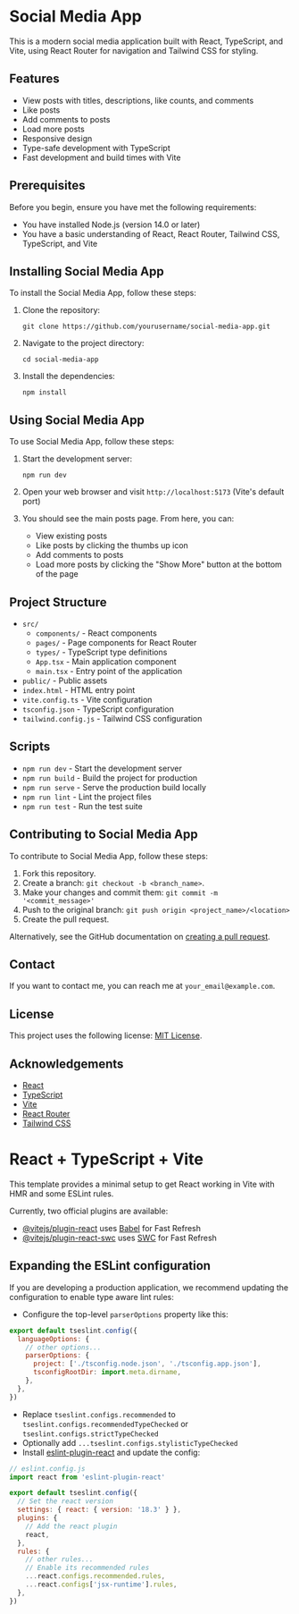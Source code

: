 # Social Media App

This is a modern social media application built with React, TypeScript, and Vite, using React Router for navigation and Tailwind CSS for styling.

## Features

- View posts with titles, descriptions, like counts, and comments
- Like posts
- Add comments to posts
- Load more posts
- Responsive design
- Type-safe development with TypeScript
- Fast development and build times with Vite

## Prerequisites

Before you begin, ensure you have met the following requirements:

- You have installed Node.js (version 14.0 or later)
- You have a basic understanding of React, React Router, Tailwind CSS, TypeScript, and Vite

## Installing Social Media App

To install the Social Media App, follow these steps:

1. Clone the repository:
   ```
   git clone https://github.com/yourusername/social-media-app.git
   ```

2. Navigate to the project directory:
   ```
   cd social-media-app
   ```

3. Install the dependencies:
   ```
   npm install
   ```

## Using Social Media App

To use Social Media App, follow these steps:

1. Start the development server:
   ```
   npm run dev
   ```

2. Open your web browser and visit `http://localhost:5173` (Vite's default port)

3. You should see the main posts page. From here, you can:
   - View existing posts
   - Like posts by clicking the thumbs up icon
   - Add comments to posts
   - Load more posts by clicking the "Show More" button at the bottom of the page

## Project Structure

- `src/`
  - `components/` - React components
  - `pages/` - Page components for React Router
  - `types/` - TypeScript type definitions
  - `App.tsx` - Main application component
  - `main.tsx` - Entry point of the application
- `public/` - Public assets
- `index.html` - HTML entry point
- `vite.config.ts` - Vite configuration
- `tsconfig.json` - TypeScript configuration
- `tailwind.config.js` - Tailwind CSS configuration

## Scripts

- `npm run dev` - Start the development server
- `npm run build` - Build the project for production
- `npm run serve` - Serve the production build locally
- `npm run lint` - Lint the project files
- `npm run test` - Run the test suite

## Contributing to Social Media App

To contribute to Social Media App, follow these steps:

1. Fork this repository.
2. Create a branch: `git checkout -b <branch_name>`.
3. Make your changes and commit them: `git commit -m '<commit_message>'`
4. Push to the original branch: `git push origin <project_name>/<location>`
5. Create the pull request.

Alternatively, see the GitHub documentation on [creating a pull request](https://help.github.com/en/github/collaborating-with-issues-and-pull-requests/creating-a-pull-request).

## Contact

If you want to contact me, you can reach me at `your_email@example.com`.

## License

This project uses the following license: [MIT License](https://opensource.org/licenses/MIT).

## Acknowledgements

- [React](https://reactjs.org/)
- [TypeScript](https://www.typescriptlang.org/)
- [Vite](https://vitejs.dev/)
- [React Router](https://reactrouter.com/)
- [Tailwind CSS](https://tailwindcss.com/)





# React + TypeScript + Vite

This template provides a minimal setup to get React working in Vite with HMR and some ESLint rules.

Currently, two official plugins are available:

- [@vitejs/plugin-react](https://github.com/vitejs/vite-plugin-react/blob/main/packages/plugin-react/README.md) uses [Babel](https://babeljs.io/) for Fast Refresh
- [@vitejs/plugin-react-swc](https://github.com/vitejs/vite-plugin-react-swc) uses [SWC](https://swc.rs/) for Fast Refresh

## Expanding the ESLint configuration

If you are developing a production application, we recommend updating the configuration to enable type aware lint rules:

- Configure the top-level `parserOptions` property like this:

```js
export default tseslint.config({
  languageOptions: {
    // other options...
    parserOptions: {
      project: ['./tsconfig.node.json', './tsconfig.app.json'],
      tsconfigRootDir: import.meta.dirname,
    },
  },
})
```

- Replace `tseslint.configs.recommended` to `tseslint.configs.recommendedTypeChecked` or `tseslint.configs.strictTypeChecked`
- Optionally add `...tseslint.configs.stylisticTypeChecked`
- Install [eslint-plugin-react](https://github.com/jsx-eslint/eslint-plugin-react) and update the config:

```js
// eslint.config.js
import react from 'eslint-plugin-react'

export default tseslint.config({
  // Set the react version
  settings: { react: { version: '18.3' } },
  plugins: {
    // Add the react plugin
    react,
  },
  rules: {
    // other rules...
    // Enable its recommended rules
    ...react.configs.recommended.rules,
    ...react.configs['jsx-runtime'].rules,
  },
})
```
